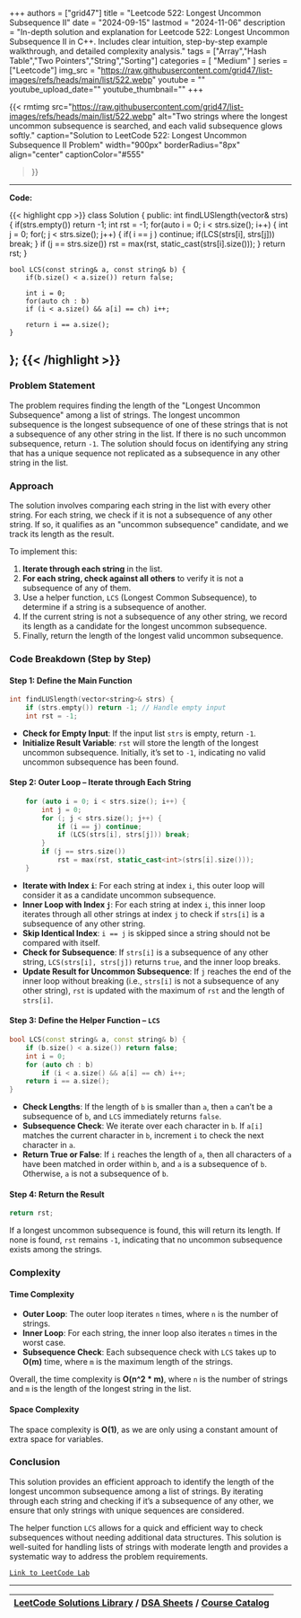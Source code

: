 
+++
authors = ["grid47"]
title = "Leetcode 522: Longest Uncommon Subsequence II"
date = "2024-09-15"
lastmod = "2024-11-06"
description = "In-depth solution and explanation for Leetcode 522: Longest Uncommon Subsequence II in C++. Includes clear intuition, step-by-step example walkthrough, and detailed complexity analysis."
tags = ["Array","Hash Table","Two Pointers","String","Sorting"]
categories = [
    "Medium"
]
series = ["Leetcode"]
img_src = "https://raw.githubusercontent.com/grid47/list-images/refs/heads/main/list/522.webp"
youtube = ""
youtube_upload_date=""
youtube_thumbnail=""
+++


{{< rmtimg 
    src="https://raw.githubusercontent.com/grid47/list-images/refs/heads/main/list/522.webp" 
    alt="Two strings where the longest uncommon subsequence is searched, and each valid subsequence glows softly."
    caption="Solution to LeetCode 522: Longest Uncommon Subsequence II Problem"
    width="900px"
    borderRadius="8px"
    align="center" 
    captionColor="#555"
>}}
---
**Code:**

{{< highlight cpp >}}
class Solution {
public:
    int findLUSlength(vector<string>& strs) {
        if(strs.empty()) return -1;
        int rst = -1;
        for(auto i = 0; i < strs.size(); i++) {
            int j = 0;
            for(; j < strs.size(); j++) {
                if( i == j ) continue;
                if(LCS(strs[i], strs[j])) break;
            }
            if (j == strs.size())
            rst = max(rst, static_cast<int>(strs[i].size()));
        }
        return rst;
    }
    
    bool LCS(const string& a, const string& b) {
        if(b.size() < a.size()) return false;

        int i = 0;
        for(auto ch : b)
        if (i < a.size() && a[i] == ch) i++;

        return i == a.size();
    }
};
{{< /highlight >}}
---

### Problem Statement

The problem requires finding the length of the "Longest Uncommon Subsequence" among a list of strings. The longest uncommon subsequence is the longest subsequence of one of these strings that is not a subsequence of any other string in the list. If there is no such uncommon subsequence, return `-1`. The solution should focus on identifying any string that has a unique sequence not replicated as a subsequence in any other string in the list.

### Approach

The solution involves comparing each string in the list with every other string. For each string, we check if it is not a subsequence of any other string. If so, it qualifies as an "uncommon subsequence" candidate, and we track its length as the result.

To implement this:
1. **Iterate through each string** in the list.
2. **For each string, check against all others** to verify it is not a subsequence of any of them.
3. Use a helper function, `LCS` (Longest Common Subsequence), to determine if a string is a subsequence of another.
4. If the current string is not a subsequence of any other string, we record its length as a candidate for the longest uncommon subsequence.
5. Finally, return the length of the longest valid uncommon subsequence.

### Code Breakdown (Step by Step)

#### Step 1: Define the Main Function

```cpp
int findLUSlength(vector<string>& strs) {
    if (strs.empty()) return -1; // Handle empty input
    int rst = -1;
```

- **Check for Empty Input**: If the input list `strs` is empty, return `-1`.
- **Initialize Result Variable**: `rst` will store the length of the longest uncommon subsequence. Initially, it’s set to `-1`, indicating no valid uncommon subsequence has been found.

#### Step 2: Outer Loop – Iterate through Each String

```cpp
    for (auto i = 0; i < strs.size(); i++) {
        int j = 0;
        for (; j < strs.size(); j++) {
            if (i == j) continue;
            if (LCS(strs[i], strs[j])) break;
        }
        if (j == strs.size())
            rst = max(rst, static_cast<int>(strs[i].size()));
    }
```

- **Iterate with Index `i`**: For each string at index `i`, this outer loop will consider it as a candidate uncommon subsequence.
- **Inner Loop with Index `j`**: For each string at index `i`, this inner loop iterates through all other strings at index `j` to check if `strs[i]` is a subsequence of any other string.
- **Skip Identical Index**: `i == j` is skipped since a string should not be compared with itself.
- **Check for Subsequence**: If `strs[i]` is a subsequence of any other string, `LCS(strs[i], strs[j])` returns `true`, and the inner loop breaks.
- **Update Result for Uncommon Subsequence**: If `j` reaches the end of the inner loop without breaking (i.e., `strs[i]` is not a subsequence of any other string), `rst` is updated with the maximum of `rst` and the length of `strs[i]`.

#### Step 3: Define the Helper Function – `LCS`

```cpp
bool LCS(const string& a, const string& b) {
    if (b.size() < a.size()) return false;
    int i = 0;
    for (auto ch : b)
        if (i < a.size() && a[i] == ch) i++;
    return i == a.size();
}
```

- **Check Lengths**: If the length of `b` is smaller than `a`, then `a` can’t be a subsequence of `b`, and `LCS` immediately returns `false`.
- **Subsequence Check**: We iterate over each character in `b`. If `a[i]` matches the current character in `b`, increment `i` to check the next character in `a`.
- **Return True or False**: If `i` reaches the length of `a`, then all characters of `a` have been matched in order within `b`, and `a` is a subsequence of `b`. Otherwise, `a` is not a subsequence of `b`.

#### Step 4: Return the Result

```cpp
return rst;
```

If a longest uncommon subsequence is found, this will return its length. If none is found, `rst` remains `-1`, indicating that no uncommon subsequence exists among the strings.

### Complexity

#### Time Complexity
- **Outer Loop**: The outer loop iterates `n` times, where `n` is the number of strings.
- **Inner Loop**: For each string, the inner loop also iterates `n` times in the worst case.
- **Subsequence Check**: Each subsequence check with `LCS` takes up to **O(m)** time, where `m` is the maximum length of the strings.

Overall, the time complexity is **O(n^2 * m)**, where `n` is the number of strings and `m` is the length of the longest string in the list.

#### Space Complexity
The space complexity is **O(1)**, as we are only using a constant amount of extra space for variables.

### Conclusion

This solution provides an efficient approach to identify the length of the longest uncommon subsequence among a list of strings. By iterating through each string and checking if it’s a subsequence of any other, we ensure that only strings with unique sequences are considered. 

The helper function `LCS` allows for a quick and efficient way to check subsequences without needing additional data structures. This solution is well-suited for handling lists of strings with moderate length and provides a systematic way to address the problem requirements.

[`Link to LeetCode Lab`](https://leetcode.com/problems/longest-uncommon-subsequence-ii/description/)

---

| [LeetCode Solutions Library](https://grid47.xyz/leetcode/) / [DSA Sheets](https://grid47.xyz/sheets/) / [Course Catalog](https://grid47.xyz/courses/) |
| --- |
